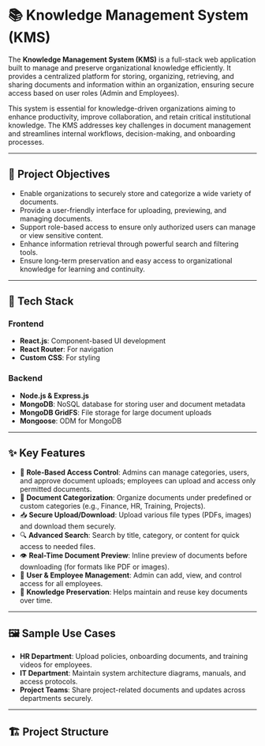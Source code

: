 # 📚 Knowledge Management System (KMS)

The **Knowledge Management System (KMS)** is a full-stack web application built to manage and preserve organizational knowledge efficiently. It provides a centralized platform for storing, organizing, retrieving, and sharing documents and information within an organization, ensuring secure access based on user roles (Admin and Employees).

This system is essential for knowledge-driven organizations aiming to enhance productivity, improve collaboration, and retain critical institutional knowledge. The KMS addresses key challenges in document management and streamlines internal workflows, decision-making, and onboarding processes.

---

## 🚀 Project Objectives

- Enable organizations to securely store and categorize a wide variety of documents.
- Provide a user-friendly interface for uploading, previewing, and managing documents.
- Support role-based access to ensure only authorized users can manage or view sensitive content.
- Enhance information retrieval through powerful search and filtering tools.
- Ensure long-term preservation and easy access to organizational knowledge for learning and continuity.

---

## 🔧 Tech Stack

### Frontend
- **React.js**: Component-based UI development
- **React Router**: For navigation
- **Custom CSS**: For styling

### Backend
- **Node.js & Express.js**
- **MongoDB**: NoSQL database for storing user and document metadata
- **MongoDB GridFS**: File storage for large document uploads
- **Mongoose**: ODM for MongoDB

---

## ✨ Key Features

- 🔐 **Role-Based Access Control**: Admins can manage categories, users, and approve document uploads; employees can upload and access only permitted documents.
- 📂 **Document Categorization**: Organize documents under predefined or custom categories (e.g., Finance, HR, Training, Projects).
- 📥 **Secure Upload/Download**: Upload various file types (PDFs, images) and download them securely.
- 🔍 **Advanced Search**: Search by title, category, or content for quick access to needed files.
- 👁️ **Real-Time Document Preview**: Inline preview of documents before downloading (for formats like PDF or images).
- 👥 **User & Employee Management**: Admin can add, view, and control access for all employees.
- 💾 **Knowledge Preservation**: Helps maintain and reuse key documents over time.

---

## 🖼 Sample Use Cases

- **HR Department**: Upload policies, onboarding documents, and training videos for employees.
- **IT Department**: Maintain system architecture diagrams, manuals, and access protocols.
- **Project Teams**: Share project-related documents and updates across departments securely.

---

## 🏗 Project Structure

